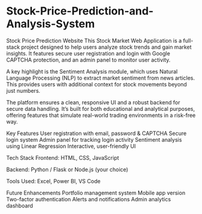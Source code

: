 # Stock-Price-Prediction-and-Analysis-System
Stock Price Prediction Website
This Stock Market Web Application is a full-stack project designed to help users analyze stock trends and gain market insights. It features secure user registration and login with Google CAPTCHA protection, and an admin panel to monitor user activity.

A key highlight is the Sentiment Analysis module, which uses Natural Language Processing (NLP) to extract market sentiment from news articles. This provides users with additional context for stock movements beyond just numbers.

The platform ensures a clean, responsive UI and a robust backend for secure data handling. It’s built for both educational and analytical purposes, offering features that simulate real-world trading environments in a risk-free way.

Key Features
User registration with email, password & CAPTCHA
Secure login system
Admin panel for tracking login activity
Sentiment analysis using Linear Regression
Interactive, user-friendly UI

 Tech Stack
Frontend: HTML, CSS, JavaScript

Backend: Python / Flask or Node.js (your choice)

Tools Used: Excel, Power BI, VS Code

Future Enhancements
Portfolio management system
Mobile app version
Two-factor authentication
Alerts and notifications
Admin analytics dashboard
